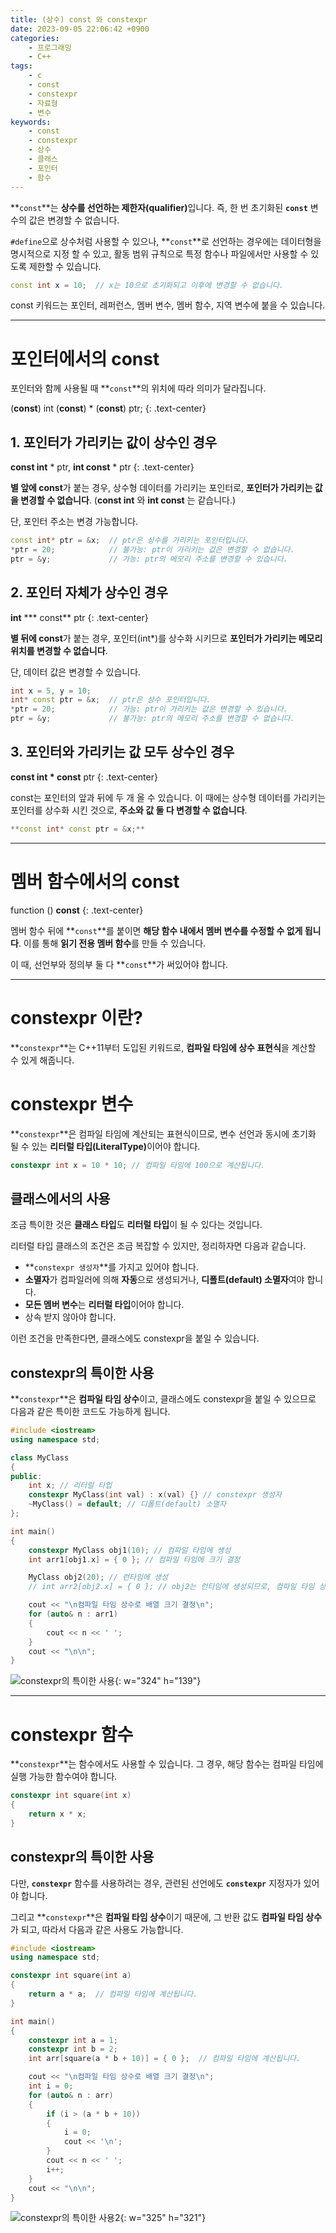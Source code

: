 ```yaml
---
title: (상수) const 와 constexpr
date: 2023-09-05 22:06:42 +0900
categories:
    - 프로그래밍
    - C++
tags:
    - c
    - const
    - constexpr
    - 자료형
    - 변수
keywords:
    - const
    - constexpr
    - 상수
    - 클래스
    - 포인터
    - 함수
---
```


**`const`**는 <span class="font_highlight">**상수를 선언하는 제한자(qualifier)**</span>입니다. 즉, 한 번 초기화된 **`const`** 변수의 값은 변경할 수 없습니다.

`#define`으로 상수처럼 사용할 수 있으나, **`const`**로 선언하는 경우에는 데이터형을 명시적으로 지정 할 수 있고, 활동 범위 규칙으로 특정 함수나 파일에서만 사용할 수 있도록 제한할 수 있습니다.

```cpp
const int x = 10;  // x는 10으로 초기화되고 이후에 변경할 수 없습니다.
```

const 키워드는 포인터, 레퍼런스, 멤버 변수, 멤버 함수, 지역 변수에 붙을 수 있습니다.

---

# 포인터에서의 const

포인터와 함께 사용될 때 **`const`**의 위치에 따라 의미가 달라집니다.

<span>(<span class="important">**const**</span>) int (<span class="important">**const**</span>) * (<span class="important">**const**</span>) ptr;</span>
{: .text-center}


## 1. **포인터가 가리키는 값이 상수인 경우**

<span class="important">**const int**</span> * ptr, <span class="important">**int const**</span> * ptr
{: .text-center}

**별 앞에 const**가 붙는 경우, 상수형 데이터를 가리키는 포인터로, <span class="font_highlight">**포인터가 가리키는 값을 변경할 수 없습니다**</span>. <span class="small">(**const int** 와 **int const** 는 같습니다.)</span>

<span class="important">단, 포인터 주소는 변경 가능합니다.</span>

```cpp
const int* ptr = &x;  // ptr은 상수를 가리키는 포인터입니다.
*ptr = 20;            // 불가능: ptr이 가리키는 값은 변경할 수 없습니다.
ptr = &y;             // 가능: ptr의 메모리 주소를 변경할 수 있습니다.
```

## 2. **포인터 자체가 상수인 경우**

**int** <span class="important">*** const**</span> ptr
{: .text-center}

**별 뒤에 const**가 붙는 경우, 포인터(int*)를 상수화 시키므로 <span class="font_highlight">**포인터가 가리키는 메모리 위치를 변경할 수 없습니다**</span>.

<span class="important">단, 데이터 값은 변경할 수 있습니다.</span>

```cpp
int x = 5, y = 10;
int* const ptr = &x;  // ptr은 상수 포인터입니다.
*ptr = 20;            // 가능: ptr이 가리키는 값은 변경할 수 있습니다.
ptr = &y;             // 불가능: ptr의 메모리 주소를 변경할 수 없습니다.
```

## 3. 포인터와 가리키는 값 모두 상수인 경우

<span class="important">**const int * const**</span> ptr
{: .text-center}

const는 포인터의 앞과 뒤에 두 개 올 수 있습니다. 이 때에는 상수형 데이터를 가리키는 포인터를 상수화 시킨 것으로, <span class="font_highlight">**주소와 값 둘 다 변경할 수 없습니다**</span>.

```cpp
**const int* const ptr = &x;**
```

---

# 멤버 함수에서의 const

function () <span class="important">**const**</span>
{: .text-center}

멤버 함수 뒤에 **`const`**를 붙이면 <span class="font_highlight">**해당 함수 내에서 멤버 변수를 수정할 수 없게 됩니다**</span>. 이를 통해 **읽기 전용 멤버 함수**를 만들 수 있습니다. 

이 때, 선언부와 정의부 둘 다 **`const`**가 써있어야 합니다.

---

# constexpr 이란?

**`constexpr`**는 C++11부터 도입된 키워드로, <span class="font_highlight">**컴파일 타임에 상수 표현식**</span>을 계산할 수 있게 해줍니다.

# constexpr 변수

**`constexpr`**은 컴파일 타임에 계산되는 표현식이므로, 변수 선언과 동시에 초기화 될 수 있는 <span class="important">**리터럴 타입(LiteralType)**</span>이어야 합니다.

```cpp
constexpr int x = 10 * 10; // 컴파일 타임에 100으로 계산됩니다.
```

## 클래스에서의 사용

조금 특이한 것은 **클래스 타입**도 **리터럴 타입**이 될 수 있다는 것입니다.

리터럴 타입 클래스의 조건은 조금 복잡할 수 있지만, 정리하자면 다음과 같습니다.

- **`constexpr 생성자`**를 가지고 있어야 합니다.
- **소멸자**가 컴파일러에 의해 **자동**으로 생성되거나, **디폴트(default) 소멸자**여야 합니다.
- **모든 멤버 변수**는 **리터럴 타입**이어야 합니다.
- 상속 받지 않아야 합니다.

이런 조건을 만족한다면, 클래스에도 constexpr을 붙일 수 있습니다.

## constexpr의 특이한 사용

**`constexpr`**은 **컴파일 타임 상수**이고, 클래스에도 constexpr을 붙일 수 있으므로 다음과 같은 특이한 코드도 가능하게 됩니다.

```cpp
#include <iostream>
using namespace std;

class MyClass
{
public:
	int x; // 리터럴 타입
	constexpr MyClass(int val) : x(val) {} // constexpr 생성자
	~MyClass() = default; // 디폴트(default) 소멸자
};

int main()
{
	constexpr MyClass obj1(10); // 컴파일 타임에 생성
	int arr1[obj1.x] = { 0 }; // 컴파일 타임에 크기 결정

	MyClass obj2(20); // 런타임에 생성
	// int arr2[obj2.x] = { 0 }; // obj2는 런타임에 생성되므로, 컴파일 타임 상수로 사용할 수 없습니다.

	cout << "\n컴파일 타임 상수로 배열 크기 결정\n";
	for (auto& n : arr1)
	{
		cout << n << ' ';
	}
	cout << "\n\n";
}
```

![constexpr의 특이한 사용](https://i.postimg.cc/cC3MN0R4/constexpr.png){: w="324" h="139"}

---

# constexpr 함수

**`constexpr`**는 함수에서도 사용할 수 있습니다. 그 경우, 해당 함수는 컴파일 타임에 실행 가능한 함수여야 합니다.

```cpp
constexpr int square(int x)
{
    return x * x;
}
```

## constexpr의 특이한 사용

다만, **`constexpr`** 함수를 사용하려는 경우, 관련된 선언에도 **`constexpr`** 지정자가 있어야 합니다.

그리고 **`constexpr`**은 **컴파일 타임 상수**이기 때문에, 그 반환 값도 **컴파일 타임 상수**가 되고, 따라서 다음과 같은 사용도 가능합니다.

```cpp
#include <iostream>
using namespace std;

constexpr int square(int a)
{
	return a * a;  // 컴파일 타임에 계산됩니다.
}

int main()
{
	constexpr int a = 1;
	constexpr int b = 2;
	int arr[square(a * b + 10)] = { 0 };  // 컴파일 타임에 계산됩니다.

	cout << "\n컴파일 타임 상수로 배열 크기 결정\n";
	int i = 0;
	for (auto& n : arr)
	{
		if (i > (a * b + 10))
		{
			i = 0;
			cout << '\n';
		}
		cout << n << ' ';
		i++;
	}
	cout << "\n\n";
}
```

![constexpr의 특이한 사용2](https://i.postimg.cc/m2xyy14c/constexpr-2.png){: w="325" h="321"}